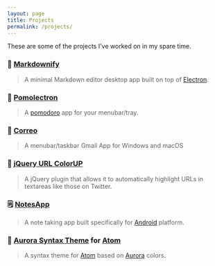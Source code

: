```yaml
---
layout: page
title: Projects
permalink: /projects/
---
```

These are some of the projects I've worked on in my spare time.

### 📔 [Markdownify](https://github.com/amitmerchant1990/electron-markdownify)

> A minimal Markdown editor desktop app built on top of [Electron](http://electron.atom.io/).

### 🍅 [Pomolectron](https://github.com/amitmerchant1990/pomolectron)

> A [pomodoro](https://en.wikipedia.org/wiki/Pomodoro_Technique) app for your menubar/tray.

### 💌 [Correo](https://github.com/amitmerchant1990/correo)

> A menubar/taskbar Gmail App for Windows and macOS

### 🔗 [jQuery URL ColorUP](https://github.com/amitmerchant1990/urlcolorup)

> A jQuery plugin that allows it to automatically highlight URLs in textareas like those on Twitter.

### 🗒 [NotesApp](https://play.google.com/store/apps/details?id=com.amitmerchant.notesapp)

> A note taking app built specifically for [Android](https://www.android.com) platform.

### 🌈 [Aurora Syntax Theme](https://github.com/amitmerchant1990/aurora-syntax) for [Atom](https://atom.io)

> A syntax theme for [Atom](https://atom.io) based on [Aurora](https://en.wikipedia.org/wiki/Aurora) colors.
